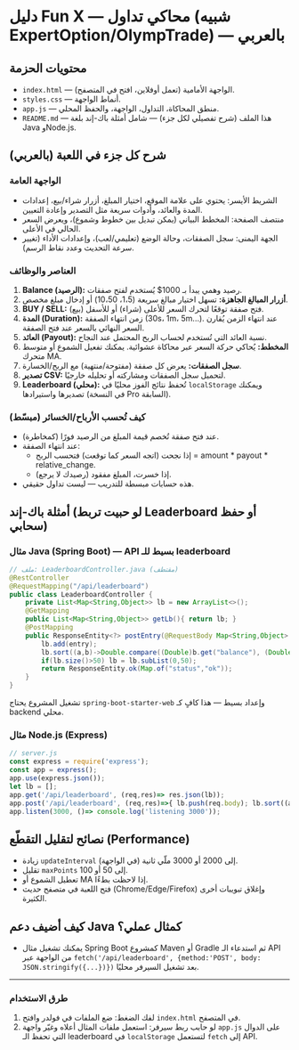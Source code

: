 # دليل Fun X — محاكي تداول (شبيه ExpertOption/OlympTrade) — بالعربي

## محتويات الحزمة
- `index.html` — الواجهة الأمامية (تعمل أوفلاين، افتح في المتصفح).
- `styles.css` — أنماط الواجهة.
- `app.js` — منطق المحاكاة، التداول، الواجهة، والحفظ المحلي.
- `README.md` — هذا الملف (شرح تفصيلي لكل جزء) — شامل أمثلة باك-إند بلغة Java وNode.js.

## شرح كل جزء في اللعبة (بالعربي)
### الواجهة العامة
- الشريط الأيسر: يحتوي على علامة الموقع، اختيار المبلغ، أزرار شراء/بيع، إعدادات المدة والعائد، وأدوات سريعة مثل التصدير وإعادة التعيين.
- منتصف الصفحة: المخطط البياني (يمكن تبديل بين خطوط وشموع)، ويعرض السعر الحالي في الأعلى.
- الجهة اليمنى: سجل الصفقات، وحالة الوضع (تعليمي/لعب)، وإعدادات الأداء (تغيير سرعة التحديث وعدد نقاط الرسم).

### العناصر والوظائف
1. **Balance (الرصيد):** رصيد وهمي يبدأ بـ 1000$ يُستخدم لفتح صفقات.
2. **أزرار المبالغ الجاهزة:** تسهل اختيار مبالغ سريعة (1$، 5$، 10$، 50$) أو إدخال مبلغ مخصص.
3. **BUY / SELL:** فتح صفقة توقعًا لتحرك السعر للأعلى (شراء) أو للأسفل (بيع).
4. **المدة (Duration):** زمن انتهاء الصفقة (30s، 1m، 5m...). عند انتهاء الزمن يُقارن السعر النهائي بالسعر عند فتح الصفقة.
5. **العائد (Payout):** نسبة العائد التي تُستخدم لحساب الربح المحتمل عند النجاح.
6. **المخطط:** يُحاكي حركة السعر عبر محاكاة عشوائية. يمكنك تفعيل الشموع أو متوسط متحرك MA.
7. **سجل الصفقات:** يعرض كل صفقة (مفتوحة/منتهية) مع الربح/الخسارة.
8. **تصدير CSV:** لتحميل سجل الصفقات ومشاركته أو تحليله خارجيًا.
9. **Leaderboard (محلي):** تُحفظ نتائج الفوز محليًا في `localStorage` ويمكنك تصديرها واستيرادها (في النسخة Pro السابقة).

### كيف تُحسب الأرباح/الخسائر (مبسّط)
- عند فتح صفقة تُخصم قيمة المبلغ من الرصيد فورًا (كمخاطرة).
- عند انتهاء الصفقة:
  - إذا نجحت (اتجه السعر كما توقعت) فتحسب الربح = amount * payout * relative_change.
  - إذا خسرت، المبلغ مفقود (رصيدك لا يرجع).
- هذه حسابات مبسطة للتدريب — ليست تداول حقيقي.

## أمثلة باك-إند (لو حبيت تربط Leaderboard أو حفظ سحابي)
### مثال Java (Spring Boot) — API بسيط للـ leaderboard
```java
// ملف: LeaderboardController.java (مقتطف)
@RestController
@RequestMapping("/api/leaderboard")
public class LeaderboardController {
    private List<Map<String,Object>> lb = new ArrayList<>();
    @GetMapping
    public List<Map<String,Object>> getLb(){ return lb; }
    @PostMapping
    public ResponseEntity<?> postEntry(@RequestBody Map<String,Object> entry){
        lb.add(entry);
        lb.sort((a,b)->Double.compare((Double)b.get("balance"), (Double)a.get("balance")));
        if(lb.size()>50) lb = lb.subList(0,50);
        return ResponseEntity.ok(Map.of("status","ok"));
    }
}
```
تشغيل المشروع يحتاج `spring-boot-starter-web` وإعداد بسيط — هذا كافٍ كـ backend محلي.

### مثال Node.js (Express)
```js
// server.js
const express = require('express');
const app = express();
app.use(express.json());
let lb = [];
app.get('/api/leaderboard', (req,res)=> res.json(lb));
app.post('/api/leaderboard', (req,res)=>{ lb.push(req.body); lb.sort((a,b)=> b.balance - a.balance); lb = lb.slice(0,50); res.json({status:'ok'}); });
app.listen(3000, ()=> console.log('listening 3000'));
```

## نصائح لتقليل التقطّع (Performance)
- زيادة `updateInterval` (في الواجهة) إلى 2000 أو 3000 ملّي ثانية.
- تقليل `maxPoints` إلى 50 أو 100.
- تعطيل الشموع أو MA إذا لاحظت بطءًا.
- فتح اللعبة في متصفح حديث (Chrome/Edge/Firefox) وإغلاق تبويبات أخرى الكثيرة.

## كيف أضيف دعم Java كمثال عملي؟
- يمكنك تشغيل مثال Spring Boot كمشروع Maven أو Gradle ثم استدعاء الـ API من الواجهة عبر `fetch('/api/leaderboard', {method:'POST', body: JSON.stringify({...})})` بعد تشغيل السيرفر محليًا.

---
### طرق الاستخدام
1. لفك الضغط: ضع الملفات في فولدر وافتح `index.html` في المتصفح.
2. لو حابب ربط سيرفر: استعمل ملفات المثال أعلاه وغيّر واجهة `app.js` على الدوال التي تحفظ الـ leaderboard في `localStorage` لتستعمل `fetch` إلى API.

